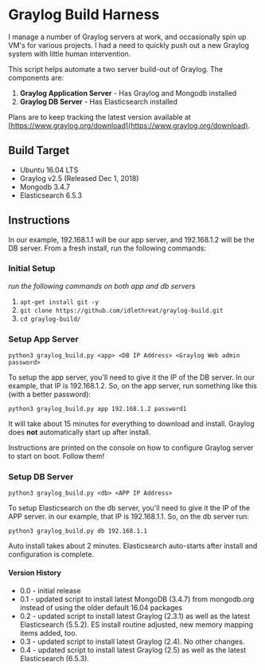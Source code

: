 # Graylog Build Harness

I manage a number of Graylog servers at work, and occasionally spin up VM's for various projects. I had a need to quickly push out a new Graylog system with little human intervention.

This script helps automate a two server build-out of Graylog. The components are:

1. __Graylog Application Server__ - Has Graylog and Mongodb installed
2. __Graylog DB Server__ - Has Elasticsearch installed

Plans are to keep tracking the latest version available at [https://www.graylog.org/download](https://www.graylog.org/download).

## Build Target

* Ubuntu 16.04 LTS
* Graylog v2.5 (Released Dec 1, 2018)
* Mongodb 3.4.7
* Elasticsearch 6.5.3

## Instructions

In our example, 192.168.1.1 will be our app server, and 192.168.1.2 will be the DB server. From a fresh install, run the following commands:

### Initial Setup 

_run the following commands on both app and db servers_

1. `apt-get install git -y`
2. `git clone https://github.com/idlethreat/graylog-build.git`
3. `cd graylog-build/`

### Setup App Server

`python3 graylog_build.py <app> <DB IP Address> <Graylog Web admin password>`

To setup the app server, you'll need to give it the IP of the DB server. In our example, that IP is 192.168.1.2. So, on the app server, run something like this (with a better password):

`python3 graylog_build.py app 192.168.1.2 password1`

It will take about 15 minutes for everything to download and install. Graylog does __not__ automatically start up after install. 

Instructions are printed on the console on how to configure Graylog server to start on boot. Follow them!

### Setup DB Server

`python3 graylog_build.py <db> <APP IP Address>`

To setup Elasticsearch on the db server, you'll need to give it the IP of the APP server. in our example, that IP is 192.168.1.1. So, on the db server run:

`python3 graylog_build.py db 192.168.1.1`

Auto install takes about 2 minutes. Elasticsearch auto-starts after install and configuration is complete.

#### Version History

* 0.0 - initial release
* 0.1 - updated script to install latest MongoDB (3.4.7) from mongodb.org instead of using the older default 16.04 packages
* 0.2 - updated script to install latest Graylog (2.3.1) as well as the latest Elasticsearch (5.5.2). ES install routine adjusted, new memory mapping items added, too.
* 0.3 - updated script to install latest Graylog (2.4). No other changes.
* 0.4 - updated script to install latest Graylog (2.5) as well as the latest Elasticsearch (6.5.3).